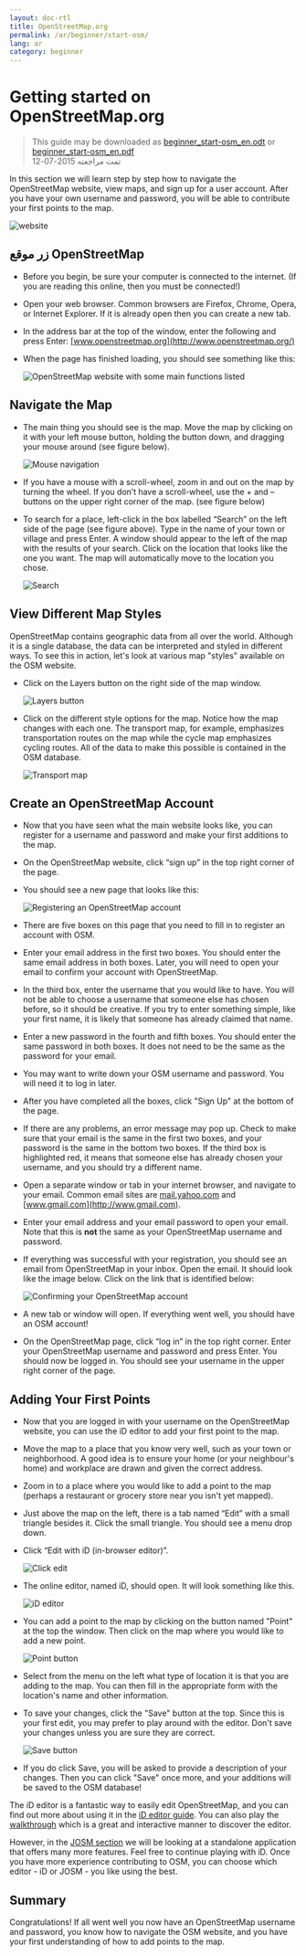 ```yaml
---
layout: doc-rtl
title: OpenStreetMap.org
permalink: /ar/beginner/start-osm/
lang: ar
category: beginner
---
```


Getting started on OpenStreetMap.org
====================================

> This guide may be downloaded as [beginner_start-osm_en.odt](/files/beginner_start-osm_en.odt) or [beginner_start-osm_en.pdf](/files/beginner_start-osm_en.pdf)  
> تمت مراجعته 2015-07-12  

In this section we will learn step by step how to navigate the OpenStreetMap website, view maps, and sign up for a user account. After you have your own username and password, you will be able to contribute your first points to the map.

![website][]

زر موقع OpenStreetMap 
-------------------------------

-   Before you begin, be sure your computer is connected to the internet.  (If you are reading this online, then you must be connected!)
-   Open your web browser. Common browsers are Firefox, Chrome, Opera, or Internet Explorer. If it is already open then you can create a new tab.
-   In the address bar at the top of the window, enter the following and press Enter:
    [www.openstreetmap.org](http://www.openstreetmap.org/)
-   When the page has finished loading, you should see something like this:

    ![OpenStreetMap website with some main functions listed][]

Navigate the Map
----------------

-   The main thing you should see is the map. Move the map by clicking on it with your left mouse button, holding the button down, and dragging your mouse around (see figure below).

    ![Mouse navigation][]

-   If you have a mouse with a scroll-wheel, zoom in and out on the map by turning the wheel. If you don’t have a scroll-wheel, use the + and – buttons on the upper right corner of the map. (see figure below)
-   To search for a place, left-click in the box labelled “Search” on the left side of the page (see figure above). Type in the name of your town or village and press Enter. A window should appear to the left of the map with the results of your search. Click on the location that looks like the one you want. The map will automatically move to the location you chose.

    ![Search][]
   

View Different Map Styles
------------------------

OpenStreetMap contains geographic data from all over the world. Although it is a single database, the data can be interpreted and styled in different ways. To see this in action, let's look at various map "styles" available on the OSM website.

-   Click on the Layers button on the right side of the map window.

    ![Layers button][]

-   Click on the different style options for the map. Notice how the map changes with each one. The transport map, for example, emphasizes transportation routes on the map while the cycle map emphasizes cycling routes. All of the data to make this possible is contained in the OSM database.

    ![Transport map][]

Create an OpenStreetMap Account
-------------------------------

-   Now that you have seen what the main website looks like, you can register for a username and password and make your first additions to the map.
-   On the OpenStreetMap website, click “sign up” in the top right corner of the page.
-   You should see a new page that looks like this:

    ![Registering an OpenStreetMap account][]

-   There are five boxes on this page that you need to fill in to register an account with OSM.
-   Enter your email address in the first two boxes. You should enter the same email address in both boxes. Later, you will need to open your email to confirm your account with OpenStreetMap.
-   In the third box, enter the username that you would like to have.  You will not be able to choose a username that someone else has chosen before, so it should be creative. If you try to enter something simple, like your first name, it is likely that someone has already claimed that name.
-   Enter a new password in the fourth and fifth boxes. You should enter the same password in both boxes. It does not need to be the same as the password for your email.
-   You may want to write down your OSM username and password. You will need it to log in later.
-   After you have completed all the boxes, click "Sign Up" at the bottom of the page.
-   If there are any problems, an error message may pop up. Check to make sure that your email is the same in the first two boxes, and your password is the same in the bottom two boxes. If the third box is highlighted red, it means that someone else has already chosen your username, and you should try a different name.
-   Open a separate window or tab in your internet browser, and navigate to your email.  Common email sites are [mail.yahoo.com](http://mail.yahoo.com) and [www.gmail.com](http://www.gmail.com).
-   Enter your email address and your email password to open your email.  Note that this is __not__ the same as your OpenStreetMap username and password.
-   If everything was successful with your registration, you should see an email from OpenStreetMap in your inbox. Open the email. It should look like the image below. Click on the link that is identified below:

    ![Confirming your OpenStreetMap account][]

-   A new tab or window will open. If everything went well, you should have an OSM account!
-   On the OpenStreetMap page, click “log in” in the top right corner.  Enter your OpenStreetMap username and password and press Enter. You should now be logged in. You should see your username in the upper right corner of the page.

Adding Your First Points
------------------------

-   Now that you are logged in with your username on the OpenStreetMap website, you can use the iD editor to add your first point to the map.
-   Move the map to a place that you know very well, such as your town or neighborhood. A good idea is to ensure your home (or your neighbour's home) and workplace are drawn and given the correct address. 
-   Zoom in to a place where you would like to add a point to the map (perhaps a restaurant or grocery store near you isn't yet mapped).
-   Just above the map on the left, there is a tab named “Edit” with a small triangle besides it. Click the small triangle. You should see a menu drop down.
-   Click “Edit with iD (in-browser editor)”.

    ![Click edit][]

-   The online editor, named iD, should open. It will look something like this.

    ![iD editor][]

-   You can add a point to the map by clicking on the button named "Point" at the top the window. Then click on the map where you would like to add a new point.

    ![Point button][]    

-   Select from the menu on the left what type of location it is that you are adding to the map. You can then fill in the appropriate form with the location's name and other information.
-   To save your changes, click the "Save" button at the top. Since this is your first edit, you may prefer to play around with the editor. Don't save your changes unless you are sure they are correct.

    ![Save button][]    

-   If you do click Save, you will be asked to provide a description of your changes.  Then you can click "Save" once more, and your additions will be saved to the OSM database!


The iD editor is a fantastic way to easily edit OpenStreetMap, and you can find out more about using it in the [iD editor guide](/en/beginner/id-editor/).  You can also play the [walkthrough](http://www.openstreetmap.org/edit?editor=id#walkthrough=true) which is a great and interactive manner to discover the editor.

However, in the [JOSM section](/en/josm/) we will be looking at a standalone application that offers many more features.  Feel free to continue playing with iD. Once you have more experience contributing to OSM, you can choose which editor - iD or JOSM - you like using the best.

Summary
-------

Congratulations! If all went well you now have an OpenStreetMap username and password, you know how to navigate the OSM website, and you have your first understanding of how to add points to the map.



[website]: /images/beginner/start-osm_website.png
[OpenStreetMap website with some main functions listed]: /images/beginner/osm-website-main-functions.png
[Mouse navigation]: /images/beginner/mouse-navigation.png
[Search]: /images/beginner/search.png
[Layers button]: /images/beginner/layers.png
[Transport map]: /images/beginner/transport-map.png
[Registering an OpenStreetMap account]: /images/beginner/registering-account.png
[Confirming your OpenStreetMap account]: /images/beginner/confirming-account.png
[Click edit]: /images/beginner/click-edit.png
[iD editor]: /images/beginner/id-editor.png
[Point button]: /images/beginner/point-button.png
[Save button]: /images/beginner/save-button.png